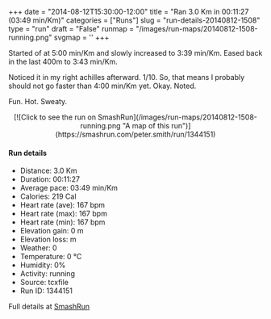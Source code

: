 +++
date = "2014-08-12T15:30:00-12:00"
title = "Ran 3.0 Km in 00:11:27 (03:49 min/Km)"
categories = ["Runs"]
slug = "run-details-20140812-1508"
type = "run"
draft = "False"
runmap = "/images/run-maps/20140812-1508-running.png"
svgmap = '<polyline points="">'
+++

Started of at 5:00 min/Km and slowly increased to 3:39 min/Km. Eased back in the last 400m to 3:43 min/Km. 

Noticed it in my right achilles afterward. 1/10. So, that means I probably should not go faster than 4:00 min/Km yet. Okay. Noted. 

Fun. Hot. Sweaty. 

<!--more-->

<center>
[![Click to see the run on SmashRun](/images/run-maps/20140812-1508-running.png "A map of this run")](https://smashrun.com/peter.smith/run/1344151)
</center>

#### Run details

* Distance: 3.0 Km
* Duration: 00:11:27
* Average pace: 03:49 min/Km
* Calories: 219 Cal
* Heart rate (ave): 167 bpm
* Heart rate (max): 167 bpm
* Heart rate (min): 167 bpm
* Elevation gain: 0 m
* Elevation loss:  m
* Weather: 0
* Temperature: 0 &deg;C
* Humidity: 0%
* Activity: running
* Source: tcxfile
* Run ID: 1344151

Full details at [SmashRun](https://smashrun.com/peter.smith/run/1344151)